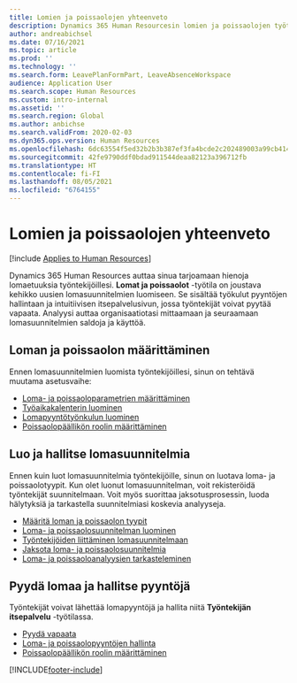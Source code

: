 ```yaml
---
title: Lomien ja poissaolojen yhteenveto
description: Dynamics 365 Human Resourcesin lomien ja poissaolojen työtila on joustava kehikko uusien lomasuunnitelmien luomiseen. Se sisältää työkulut pyyntöjen hallintaan ja intuitiivisen itsepalvelusivun, jossa työntekijät voivat pyytää vapaata.
author: andreabichsel
ms.date: 07/16/2021
ms.topic: article
ms.prod: ''
ms.technology: ''
ms.search.form: LeavePlanFormPart, LeaveAbsenceWorkspace
audience: Application User
ms.search.scope: Human Resources
ms.custom: intro-internal
ms.assetid: ''
ms.search.region: Global
ms.author: anbichse
ms.search.validFrom: 2020-02-03
ms.dyn365.ops.version: Human Resources
ms.openlocfilehash: 6dc63554f5ed32b2b3b387ef3fa4bcde2c202489003a99cb414547e33160ac8e
ms.sourcegitcommit: 42fe9790ddf0bdad911544deaa82123a396712fb
ms.translationtype: HT
ms.contentlocale: fi-FI
ms.lasthandoff: 08/05/2021
ms.locfileid: "6764155"
---
```

# <a name="leave-and-absence-overview"></a>Lomien ja poissaolojen yhteenveto

[!include [Applies to Human Resources](../includes/applies-to-hr.md)]

Dynamics 365 Human Resources auttaa sinua tarjoamaan hienoja lomaetuuksia työntekijöillesi. **Lomat ja poissaolot** -työtila on joustava kehikko uusien lomasuunnitelmien luomiseen. Se sisältää työkulut pyyntöjen hallintaan ja intuitiivisen itsepalvelusivun, jossa työntekijät voivat pyytää vapaata. Analyysi auttaa organisaatiotasi mittaamaan ja seuraamaan lomasuunnitelmien saldoja ja käyttöä.

## <a name="set-up-leave-and-absence"></a>Loman ja poissaolon määrittäminen

Ennen lomasuunnitelmien luomista työntekijöillesi, sinun on tehtävä muutama asetusvaihe:

- [Loma- ja poissaoloparametrien määrittäminen](hr-leave-and-absence-parameters.md)
- [Työaikakalenterin luominen](hr-leave-and-absence-working-time-calendar.md)
- [Lomapyyntötyönkulun luominen](hr-leave-and-absence-workflow.md)
- [Poissaolopäällikön roolin määrittäminen](hr-configure-absence-manager.md)

## <a name="create-and-manage-leave-plans"></a>Luo ja hallitse lomasuunnitelmia

Ennen kuin luot lomasuunnitelmia työntekijöille, sinun on luotava loma- ja poissaolotyypit. Kun olet luonut lomasuunnitelman, voit rekisteröidä työntekijät suunnitelmaan. Voit myös suorittaa jaksotusprosessin, luoda hälytyksiä ja tarkastella suunnitelmiasi koskevia analyyseja.

- [Määritä loman ja poissaolon tyypit](hr-leave-and-absence-types.md)
- [Loma- ja poissaolosuunnitelman luominen](hr-leave-and-absence-plans.md)
- [Työntekijöiden liittäminen lomasuunnitelmaan](hr-leave-and-absence-enroll.md)
- [Jaksota loma- ja poissaolosuunnitelmia](hr-leave-and-absence-accrue.md)
- [Loma- ja poissaoloanalyysien tarkasteleminen](hr-leave-and-absence-analytics.md)

## <a name="request-time-off-and-manage-requests"></a>Pyydä lomaa ja hallitse pyyntöjä

Työntekijät voivat lähettää lomapyyntöjä ja hallita niitä **Työntekijän itsepalvelu** -työtilassa.

- [Pyydä vapaata](hr-employee-self-service-request-time-off.md)
- [Loma- ja poissaolopyyntöjen hallinta](hr-employee-self-service-manage-requests.md)
- [Poissaolopäällikön roolin määrittäminen](hr-configure-absence-manager.md)



[!INCLUDE[footer-include](../includes/footer-banner.md)]
